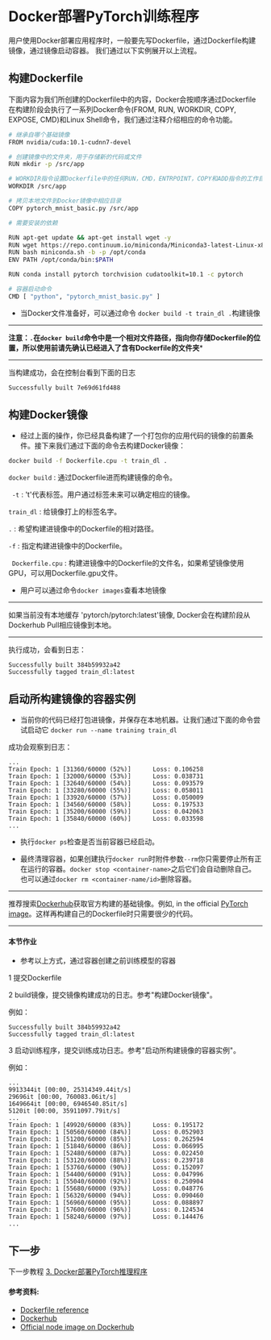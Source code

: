 # Docker部署PyTorch训练程序

用户使用Docker部署应用程序时，一般要先写Dockerfile，通过Dockerfile构建镜像，通过镜像启动容器。
我们通过以下实例展开以上流程。

## 构建Dockerfile

下面内容为我们所创建的Dockerfile中的内容，Docker会按顺序通过Dockerfile在构建阶段会执行了一系列Docker命令(FROM, RUN, WORKDIR, COPY, EXPOSE, CMD)和Linux Shell命令，我们通过注释介绍相应的命令功能。

```sh
# 继承自哪个基础镜像
FROM nvidia/cuda:10.1-cudnn7-devel

# 创建镜像中的文件夹，用于存储新的代码或文件
RUN mkdir -p /src/app

# WORKDIR指令设置Dockerfile中的任何RUN，CMD，ENTRPOINT，COPY和ADD指令的工作目录
WORKDIR /src/app

# 拷贝本地文件到Docker镜像中相应目录
COPY pytorch_mnist_basic.py /src/app

# 需要安装的依赖

RUN apt-get update && apt-get install wget -y
RUN wget https://repo.continuum.io/miniconda/Miniconda3-latest-Linux-x86_64.sh -O miniconda.sh
RUN bash miniconda.sh -b -p /opt/conda
ENV PATH /opt/conda/bin:$PATH

RUN conda install pytorch torchvision cudatoolkit=10.1 -c pytorch

# 容器启动命令
CMD [ "python", "pytorch_mnist_basic.py" ]

```

- 当Docker文件准备好，可以通过命令 `docker build -t train_dl .`构建镜像 

---

**注意：` . `在`docker build`命令中是一个相对文件路径，指向你存储Dockerfile的位置，所以使用前请先确认已经进入了含有Dockerfile的文件夹***

---

当构建成功，会在控制台看到下面的日志
```sh
Successfully built 7e69d61fd488
```

## 构建Docker镜像

- 经过上面的操作，你已经具备构建了一个打包你的应用代码的镜像的前置条件。接下来我们通过下面的命令去构建Docker镜像：

```sh
docker build -f Dockerfile.cpu -t train_dl .
```

`docker build` : 通过Dockerfile进而构建镜像的命令。

` -t` : 't'代表标签。用户通过标签未来可以确定相应的镜像。

`train_dl` : 给镜像打上的标签名字。

` . ` : 希望构建进镜像中的Dockerfile的相对路径。

` -f ` : 指定构建进镜像中的Dockerfile。

` Dockerfile.cpu` : 构建进镜像中的Dockerfile的文件名，如果希望镜像使用GPU，可以用Dockerfile.gpu文件。


- 用户可以通过命令`docker images`查看本地镜像

---

如果当前没有本地缓存 'pytorch/pytorch:latest'镜像, Docker会在构建阶段从Dockerhub Pull相应镜像到本地。

---

执行成功，会看到日志：

```
Successfully built 384b59932a42
Successfully tagged train_dl:latest
```

## 启动所构建镜像的容器实例

- 当前你的代码已经打包进镜像，并保存在本地机器。让我们通过下面的命令尝试启动它 `docker run --name training train_dl`

成功会观察到日志：

```
...
Train Epoch: 1 [31360/60000 (52%)]      Loss: 0.106258
Train Epoch: 1 [32000/60000 (53%)]      Loss: 0.038731
Train Epoch: 1 [32640/60000 (54%)]      Loss: 0.093579
Train Epoch: 1 [33280/60000 (55%)]      Loss: 0.058011
Train Epoch: 1 [33920/60000 (57%)]      Loss: 0.050009
Train Epoch: 1 [34560/60000 (58%)]      Loss: 0.197533
Train Epoch: 1 [35200/60000 (59%)]      Loss: 0.042063
Train Epoch: 1 [35840/60000 (60%)]      Loss: 0.033598
...
```

- 执行`docker ps`检查是否当前容器已经启动。

- 最终清理容器，如果创建执行`docker run`时附件参数`--rm`你只需要停止所有正在运行的容器。`docker stop <container-name>`之后它们会自动删除自己。也可以通过`docker rm <container-name/id>`删除容器。

---

推荐搜索[Dockerhub](https://hub.docker.com/explore/)获取官方构建的基础镜像。例如, in the official [PyTorch image](https://hub.docker.com/r/pytorch/pytorch)。这样再构建自己的Dockerfile时只需要很少的代码。

---

#### 本节作业

* 参考以上方式，通过容器创建之前训练模型的容器

1 提交Dockerfile

2 build镜像，提交镜像构建成功的日志。参考"构建Docker镜像"。

例如：
```
Successfully built 384b59932a42
Successfully tagged train_dl:latest
```

3 启动训练程序，提交训练成功日志。参考"启动所构建镜像的容器实例"。

例如：
```
...
9913344it [00:00, 25314349.44it/s]
29696it [00:00, 760083.06it/s]
1649664it [00:00, 6946540.85it/s]
5120it [00:00, 35911097.79it/s]
...
Train Epoch: 1 [49920/60000 (83%)]      Loss: 0.195172
Train Epoch: 1 [50560/60000 (84%)]      Loss: 0.052903
Train Epoch: 1 [51200/60000 (85%)]      Loss: 0.262594
Train Epoch: 1 [51840/60000 (86%)]      Loss: 0.066995
Train Epoch: 1 [52480/60000 (87%)]      Loss: 0.022450
Train Epoch: 1 [53120/60000 (88%)]      Loss: 0.239718
Train Epoch: 1 [53760/60000 (90%)]      Loss: 0.152097
Train Epoch: 1 [54400/60000 (91%)]      Loss: 0.047996
Train Epoch: 1 [55040/60000 (92%)]      Loss: 0.250904
Train Epoch: 1 [55680/60000 (93%)]      Loss: 0.048776
Train Epoch: 1 [56320/60000 (94%)]      Loss: 0.090460
Train Epoch: 1 [56960/60000 (95%)]      Loss: 0.088897
Train Epoch: 1 [57600/60000 (96%)]      Loss: 0.124534
Train Epoch: 1 [58240/60000 (97%)]      Loss: 0.144476
...
```


## 下一步
下一步教程 [3. Docker部署PyTorch推理程序](./inference.md)

#### 参考资料:

- [Dockerfile reference](https://docs.docker.com/engine/reference/builder/)
- [Dockerhub](https://hub.docker.com/)
- [Official node image on Dockerhub](https://hub.docker.com/_/node/)
